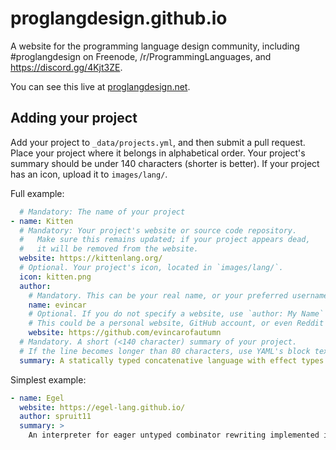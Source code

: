 # proglangdesign.github.io

A website for the programming language design community, including #proglangdesign on Freenode, /r/ProgrammingLanguages, and https://discord.gg/4Kjt3ZE.

You can see this live at [proglangdesign.net](https://proglangdesign.net).

## Adding your project

Add your project to `_data/projects.yml`, and then submit a pull request.
Place your project where it belongs in alphabetical order.
Your project's summary should be under 140 characters (shorter is better).
If your project has an icon, upload it to `images/lang/`.

Full example:
```yaml
  # Mandatory: The name of your project
- name: Kitten
  # Mandatory: Your project's website or source code repository.
  #   Make sure this remains updated; if your project appears dead,
  #   it will be removed from the website.
  website: https://kittenlang.org/
  # Optional. Your project's icon, located in `images/lang/`.
  icon: kitten.png
  author:
    # Mandatory. This can be your real name, or your preferred username.
    name: evincar
    # Optional. If you do not specify a website, use `author: My Name` instead.
    # This could be a personal website, GitHub account, or even Reddit account.
    website: https://github.com/evincarofautumn
  # Mandatory. A short (<140 character) summary of your project.
  # If the line becomes longer than 80 characters, use YAML's block text syntax.
  summary: A statically typed concatenative language with effect types.
```
  
Simplest example:

```yaml
- name: Egel
  website: https://egel-lang.github.io/
  author: spruit11
  summary: >
    An interpreter for eager untyped combinator rewriting implemented in C++.
```
